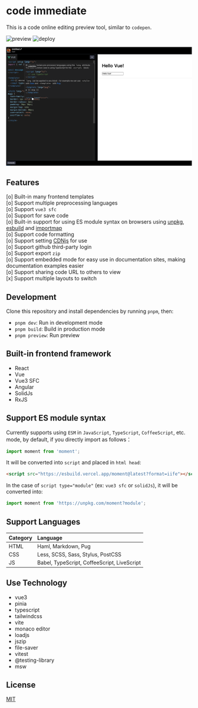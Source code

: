 # code immediate

This is a code online editing preview tool, similar to `codepen`.

![preview](https://github.com/tzuyi0817/code-immediate/actions/workflows/preview.yml/badge.svg)
![deploy](https://github.com/tzuyi0817/code-immediate/actions/workflows/deploy.yml/badge.svg)

![image](./public/cover.png)

## Features

[o] Built-in many frontend templates  
[o] Support multiple preprocessing languages  
[o] Support `vue3 sfc`  
[o] Support for save code  
[o] Built-in support for using ES module syntax on browsers using [unpkg](https://unpkg.com/), [esbuild](https://esbuild.vercel.app) and [importmap](https://github.com/WICG/import-maps)  
[o] Support code formatting  
[o] Support setting [CDNjs](https://cdnjs.com/) for use  
[o] Support github third-party login  
[o] Support export `zip`  
[o] Support embedded mode for easy use in documentation sites, making documentation examples easier  
[o] Support sharing code URL to others to view  
[x] Support multiple layouts to switch

## Development

Clone this repository and install dependencies by running `pnpm`, then:

- `pnpm dev`: Run in development mode
- `pnpm build`: Build in production mode
- `pnpm preview`: Run preview

## Built-in frontend framework

- React
- Vue
- Vue3 SFC
- Angular
- SolidJs
- RxJS

## Support ES module syntax

Currently supports using `ESM` in `JavaScript`, `TypeScript`, `CoffeeScript`, etc. mode, by default, if you directly import as follows：

```js
import moment from 'moment';
```

It will be converted into `script` and placed in `html head`:

```html
<script src="https://esbuild.vercel.app/moment@latest?format=iife"></script>
```

In the case of `script type="module"` (ex: `vue3 sfc` or `solidJs`), it will be converted into:

```js
import moment from 'https://unpkg.com/moment?module';
```

## Support Languages

| Category | Language                                    |
| :------- | :------------------------------------------ |
| HTML     | Haml, Markdown, Pug                         |
| CSS      | Less, SCSS, Sass, Stylus, PostCSS           |
| JS       | Babel, TypeScript, CoffeeScript, LiveScript |

## Use Technology

- vue3
- pinia
- typescript
- tailwindcss
- vite
- monaco editor
- loadjs
- jszip
- file-saver
- vitest
- @testing-library
- msw

## License

[MIT](https://opensource.org/licenses/MIT)
